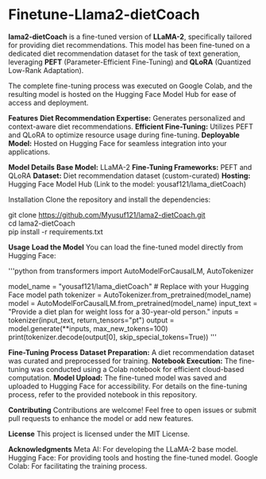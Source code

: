 # Finetune-Llama2-dietCoach

**lama2-dietCoach** is a fine-tuned version of **LLaMA-2**, specifically tailored for providing diet recommendations. This model has been fine-tuned on a dedicated diet recommendation dataset for the task of text generation, leveraging **PEFT** (Parameter-Efficient Fine-Tuning) and **QLoRA** (Quantized Low-Rank Adaptation).

The complete fine-tuning process was executed on Google Colab, and the resulting model is hosted on the Hugging Face Model Hub for ease of access and deployment.

**Features**
**Diet Recommendation Expertise:** Generates personalized and context-aware diet recommendations.
**Efficient Fine-Tuning:** Utilizes PEFT and QLoRA to optimize resource usage during fine-tuning.
**Deployable Model:** Hosted on Hugging Face for seamless integration into your applications.

**Model Details**
**Base Model:** LLaMA-2
**Fine-Tuning Frameworks:** PEFT and QLoRA
**Dataset:** Diet recommendation dataset (custom-curated)
**Hosting:** Hugging Face Model Hub (Link to the model: yousaf121/lama_dietCoach)

Installation
Clone the repository and install the dependencies:

git clone https://github.com/Myusuf121/lama2-dietCoach.git  
cd lama2-dietCoach  
pip install -r requirements.txt  

**Usage**
**Load the Model**
You can load the fine-tuned model directly from Hugging Face:

'''python
from transformers import AutoModelForCausalLM, AutoTokenizer

model_name = "yousaf121/lama_dietCoach"  # Replace with your Hugging Face model path
tokenizer = AutoTokenizer.from_pretrained(model_name)
model = AutoModelForCausalLM.from_pretrained(model_name)
input_text = "Provide a diet plan for weight loss for a 30-year-old person."
inputs = tokenizer(input_text, return_tensors="pt")
output = model.generate(**inputs, max_new_tokens=100)
print(tokenizer.decode(output[0], skip_special_tokens=True))
'''

**Fine-Tuning Process**
**Dataset Preparation:** A diet recommendation dataset was curated and preprocessed for training.
**Notebook Execution:** The fine-tuning was conducted using a Colab notebook for efficient cloud-based computation.
**Model Upload:** The fine-tuned model was saved and uploaded to Hugging Face for accessibility.
For details on the fine-tuning process, refer to the provided notebook in this repository.

**Contributing**
Contributions are welcome! Feel free to open issues or submit pull requests to enhance the model or add new features.

**License**
This project is licensed under the MIT License.

**Acknowledgments**
Meta AI: For developing the LLaMA-2 base model.
Hugging Face: For providing tools and hosting the fine-tuned model.
Google Colab: For facilitating the training process.

